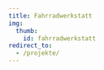 ```yaml
--- 
title: Fahrradwerkstatt
img:
  thumb:
    id: fahrradwerkstatt
redirect_to:
  - /projekte/
---
```

